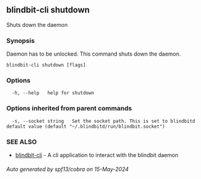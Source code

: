 ## blindbit-cli shutdown

Shuts down the daemon

### Synopsis

Daemon has to be unlocked. This command shuts down the daemon.

```
blindbit-cli shutdown [flags]
```

### Options

```
  -h, --help   help for shutdown
```

### Options inherited from parent commands

```
  -s, --socket string   Set the socket path. This is set to blindbitd default value (default "~/.blindbitd/run/blindbit.socket")
```

### SEE ALSO

* [blindbit-cli](blindbit-cli.md)	 - A cli application to interact with the blindbit daemon

###### Auto generated by spf13/cobra on 15-May-2024
